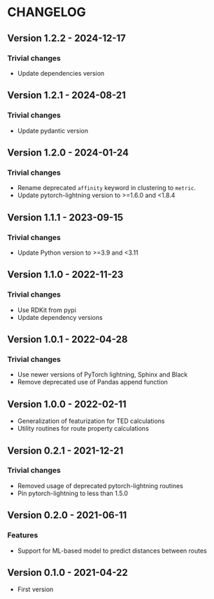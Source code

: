 # CHANGELOG

## Version 1.2.2 - 2024-12-17

### Trivial changes

- Update dependencies version

## Version 1.2.1 - 2024-08-21

### Trivial changes

- Update pydantic version


## Version 1.2.0 - 2024-01-24

### Trivial changes

- Rename deprecated `affinity` keyword in clustering to `metric`.
- Update pytorch-lightning version to >=1.6.0 and <1.8.4

## Version 1.1.1 - 2023-09-15

### Trivial changes

- Update Python version to >=3.9 and <3.11

## Version 1.1.0 - 2022-11-23

### Trivial changes

- Use RDKit from pypi
- Update dependency versions

## Version 1.0.1 - 2022-04-28

### Trivial changes

- Use newer versions of PyTorch lightning, Sphinx and Black
- Remove deprecated use of Pandas append function

## Version 1.0.0 - 2022-02-11

- Generalization of featurization for TED calculations
- Utility routines for route property calculations

## Version 0.2.1 - 2021-12-21

### Trivial changes

- Removed usage of deprecated pytorch-lightning routines
- Pin pytorch-lightning to less than 1.5.0

## Version 0.2.0 - 2021-06-11


### Features

- Support for ML-based model to predict distances between routes

## Version 0.1.0 - 2021-04-22 

- First version
